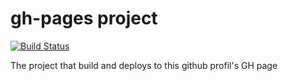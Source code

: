 # gh-pages project
[![Build Status](https://travis-ci.org/emilhein/gh-pages.svg?branch=master)](https://travis-ci.org/emilhein/gh-pages)


The project that build and deploys to this github profil's GH page

